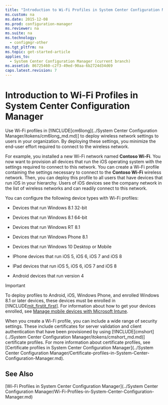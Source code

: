 ```yaml
---
title: "Introduction to Wi-Fi Profiles in System Center Configuration Manager"
ms.custom: na
ms.date: 2015-12-08
ms.prod: configuration-manager
ms.reviewer: na
ms.suite: na
ms.technology: 
  - configmgr-other
ms.tgt_pltfrm: na
ms.topic: get-started-article
applies_to: 
  - System Center Configuration Manager (current branch)
ms.assetid: 86725460-c2f3-49ed-90aa-6b2724d34d69
caps.latest.revision: 7
---
```

# Introduction to Wi-Fi Profiles in System Center Configuration Manager
Use Wi-Fi profiles in [!INCLUDE[cm6long](../System Center Configuration Manager/itokens/cm6long_md.md)] to deploy wireless network settings to users in your organization. By deploying these settings, you minimize the end-user effort required to connect to the wireless network.  
  
 For example, you installed a new Wi-Fi network named **Contoso Wi-Fi**. You now want to provision all devices that run the iOS operating system with the settings required to connect to this network. You can create a Wi-Fi profile containing the settings necessary to connect to the **Contoso Wi-Fi** wireless network. Then, you can deploy this profile to all users that have devices that run iOS in your hierarchy. Users of iOS devices see the company network in the list of wireless networks and can readily connect to this network.  
  
 You can configure the following device types with Wi-Fi profiles:  
  
-   Devices that run Windows 8.1 32-bit  
  
-   Devices that run Windows 8.1 64-bit  
  
-   Devices that run Windows RT 8.1  
  
-   Devices that run Windows Phone 8.1  
  
-   Devices that run Windows 10 Desktop or Mobile  
  
-   IPhone devices that run iOS 5, iOS 6, iOS 7 and iOS 8  
  
-   IPad devices that run iOS 5, iOS 6, iOS 7 and iOS 8  
  
-   Android devices that run version 4  
  
> [!IMPORTANT]  
>  To deploy profiles to Android, iOS, Windows Phone, and enrolled Windows 8.1 or later devices, these devices must be enrolled in [!INCLUDE[mit_firstit_first]()]. For information about how to get your devices enrolled, see [Manage mobile devices with Microsoft Intune](https://technet.microsoft.com/en-us/library/dn646962.aspx).  
  
 When you create a Wi-Fi profile, you can include a wide range of security settings. These include certificates for server validation and client authentication that have been provisioned by using [!INCLUDE[cmshort](../System Center Configuration Manager/itokens/cmshort_md.md)] certificate profiles. For more information about certificate profiles, see [Certificate profiles in System Center Configuration Manager](../System Center Configuration Manager/Certificate-profiles-in-System-Center-Configuration-Manager.md).  
  
## See Also  
 [Wi-Fi Profiles in System Center Configuration Manager](../System Center Configuration Manager/Wi-Fi-Profiles-in-System-Center-Configuration-Manager.md)